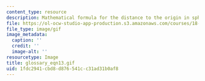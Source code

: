 ```yaml
---
content_type: resource
description: Mathematical formula for the distance to the origin in spherical coordinates.
file: https://ol-ocw-studio-app-production.s3.amazonaws.com/courses/18-013a-calculus-with-applications-spring-2005/1fdc2941cbd8d876541cc31ad31b0af8_glossary_eqn13.gif
file_type: image/gif
image_metadata:
  caption: ''
  credit: ''
  image-alt: ''
resourcetype: Image
title: glossary_eqn13.gif
uid: 1fdc2941-cbd8-d876-541c-c31ad31b0af8
---
```


